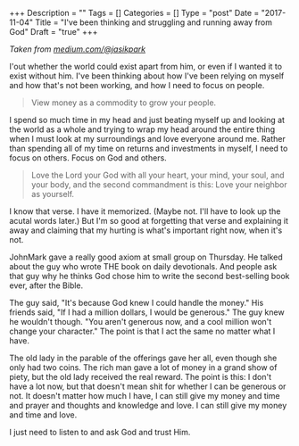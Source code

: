 +++
Description = ""
Tags = []
Categories = []
Type = "post"
Date = "2017-11-04"
Title = "I've been thinking and struggling and running away from God"
Draft = "true"
+++

_Taken from [medium.com/@jasikpark](https://medium.com/@jasikpark)_

I'out whether the world could exist apart from him, or even if I wanted it to exist without him. I've been thinking about how I've been relying on myself and how that's not been working, and how I need to focus on people.

> View money as a commodity to grow your people.

I spend so much time in my head and just beating myself up and looking at the world as a whole and trying to wrap my head around the entire thing when I must look at my surroundings and love everyone around me. Rather than spending all of my time on returns and investments in myself, I need to focus on others. Focus on God and others.

> Love the Lord your God with all your heart, your mind, your soul, and your body, and the second commandment is this: Love your neighbor as yourself.

I know that verse. I have it memorized. (Maybe not. I'll have to look up the acutal words later.) But I'm so good at forgetting that verse and explaining it away and claiming that my hurting is what's important right now, when it's not.

JohnMark gave a really good axiom at small group on Thursday. He talked about the guy who wrote THE book on daily devotionals. And people ask that guy why he thinks God chose him to write the second best-selling book ever, after the Bible.

The guy said, "It's because God knew I could handle the money." His friends said, "If I had a million dollars, I would be generous." The guy knew he wouldn't though. "You aren't generous now, and a cool million won't change your character." The point is that I act the same no matter what I have.

The old lady in the parable of the offerings gave her all, even though she only had two coins. The rich man gave a lot of money in a grand show of piety, but the old lady received the real reward. The point is this: I don't have a lot now, but that doesn't mean shit for whether I can be generous or not. It doesn't matter how much I have, I can still give my money and time and prayer and thoughts and knowledge and love. I can still give my money and time and love.

I just need to listen to and ask God and trust Him.
